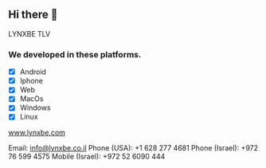 <!--![IMAGE_DESCRIPTION]((https://drive.google.com/file/d/12vvWZlYKEL2cBFzPcdqNeBLEzt3iEcsg/view?usp=sharing))
-->
## Hi there 👋

LYNXBE TLV
### We developed in these platforms. 

- [x] Android
- [x] Iphone 
- [x] Web
- [x] MacOs
- [x] Windows
- [x] Linux

www.lynxbe.com

Email: info@lynxbe.co.il
Phone (USA): +1 628 277 4681 
Phone (Israel): +972 76 599 4575 
Mobile (Israel): +972 52 6090 444 

<!--

**Here are some ideas to get you started:**

🙋‍♀️ A short introduction - what is your organization all about?
🌈 Contribution guidelines - how can the community get involved?
👩‍💻 Useful resources - where can the community find your docs? Is there anything else the community should know?
🍿 Fun facts - what does your team eat for breakfast?
🧙 Remember, you can do mighty things with the power of [Markdown](https://docs.github.com/github/writing-on-github/getting-started-with-writing-and-formatting-on-github/basic-writing-and-formatting-syntax)
-->
